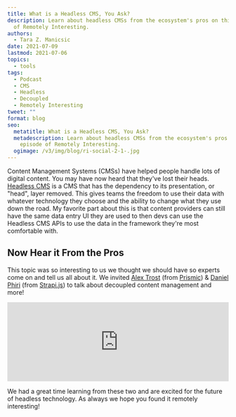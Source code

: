 ```yaml
---
title: What is a Headless CMS, You Ask?
description: Learn about headless CMSs from the ecosystem's pros on this episode
  of Remotely Interesting.
authors:
  - Tara Z. Manicsic
date: 2021-07-09
lastmod: 2021-07-06
topics:
  - tools
tags:
  - Podcast
  - CMS
  - Headless
  - Decoupled
  - Remotely Interesting
tweet: ""
format: blog
seo:
  metatitle: What is a Headless CMS, You Ask?
  metadescription: Learn about headless CMSs from the ecosystem's pros on this
    episode of Remotely Interesting.
  ogimage: /v3/img/blog/ri-social-2-1-.jpg
---
```

Content Management Systems (CMSs) have helped people handle lots of digital content. You may have now heard that they've lost their heads. [Headless CMS](https://jamstack.org/headless-cms/) is a  CMS that has the dependency to its presentation, or "head", layer removed. This gives teams the freedom to use their data with whatever technology they choose and the ability to change what they use down the road. My favorite part about this is that content providers can still have the same data entry UI they are used to then devs can use the Headless CMS APIs to use the data in the framework they're most comfortable with.

## Now Hear it From the Pros

This topic was so interesting to us we thought we should have so experts come on and tell us all about it. We invited [Alex Trost](https://twitter.com/trostcodes) (from [Prismic](https://prismic.io/)) & [Daniel Phiri](https://twitter.com/malgamves) (from [Strapi.js](https://strapi.io/)) to talk about decoupled content management and more!

<iframe width="100%" height="180" frameborder="no" scrolling="no" seamless src="https://share.transistor.fm/e/408cc35f/dark"></iframe>

We had a great time learning from these two and are excited for the future of headless technology. As always we hope you found it remotely interesting!

